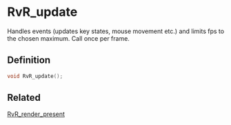 # RvR_update

Handles events (updates key states, mouse movement etc.) and limits fps to the chosen maximum. Call once per frame.

## Definition

```c
void RvR_update();
```

## Related

[RvR_render_present](/rvr/rvr/render_present)
